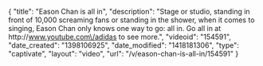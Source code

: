 {
    "title": "Eason Chan is all in",
    "description": "Stage or studio, standing in front of 10,000 screaming fans or standing in the shower, when it comes to singing, Eason Chan only knows one way to go: all in. Go all in at http:\/\/www.youtube.com\/adidas to see more.",
    "videoid": "154591",
    "date_created": "1398106925",
    "date_modified": "1418181306",
    "type": "captivate",
    "layout": "video",
    "url": "\/v\/eason-chan-is-all-in\/154591"
}